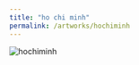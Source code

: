 ```yaml
---
title: "ho chi minh"
permalink: /artworks/hochiminh
---
```

![](https://lorenzoamabili.github.io/artworks/hochiminh.jpg "hochiminh")
